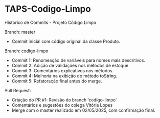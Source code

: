 # TAPS-Codigo-Limpo

Histórico de Commits - Projeto Código Limpo

Branch: master
- Commit inicial com código original da classe Produto.

Branch: codigo-limpo
- Commit 1: Renomeação de variáveis para nomes mais descritivos.
- Commit 2: Adição de validações nos métodos de estoque.
- Commit 3: Comentários explicativos nos métodos.
- Commit 4: Melhoria na exibição do método toString.
- Commit 5: Refatoração final antes do merge.

Pull Request:
- Criação do PR #1: Revisão do branch 'codigo-limpo'
- Comentários e sugestões do colega Vitória Lopes
- Merge com o master realizado em 02/05/2025, com confirmação final.

